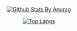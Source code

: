 <div style="text-align: center">
  
[![Github Stats By Anurag](https://github-readme-stats.vercel.app/api?username=giaconbruno&show_icons=true&hide_border=true&show_owner=true)](https://github.com/anuraghazra/github-readme-stats)

[![Top Langs](https://github-readme-stats.vercel.app/api/top-langs/?username=giaconbruno&layout=compact&hide_border=true)](https://github.com/anuraghazra/github-readme-stats)

</div>
